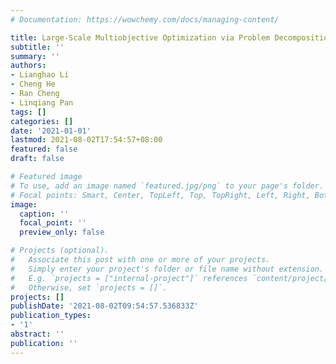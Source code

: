 ```yaml
---
# Documentation: https://wowchemy.com/docs/managing-content/

title: Large-Scale Multiobjective Optimization via Problem Decomposition and Reformulation
subtitle: ''
summary: ''
authors:
- Lianghao Li
- Cheng He
- Ran Cheng
- Linqiang Pan
tags: []
categories: []
date: '2021-01-01'
lastmod: 2021-08-02T17:54:57+08:00
featured: false
draft: false

# Featured image
# To use, add an image named `featured.jpg/png` to your page's folder.
# Focal points: Smart, Center, TopLeft, Top, TopRight, Left, Right, BottomLeft, Bottom, BottomRight.
image:
  caption: ''
  focal_point: ''
  preview_only: false

# Projects (optional).
#   Associate this post with one or more of your projects.
#   Simply enter your project's folder or file name without extension.
#   E.g. `projects = ["internal-project"]` references `content/project/deep-learning/index.md`.
#   Otherwise, set `projects = []`.
projects: []
publishDate: '2021-08-02T09:54:57.536833Z'
publication_types:
- '1'
abstract: ''
publication: ''
---
```

